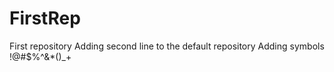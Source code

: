 # FirstRep
First repository
Adding second line to the default repository
Adding symbols !@#$%^&*()_+

